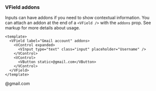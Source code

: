### VField addons

Inputs can have addons if you need to show contextual information.
You can attach an addon at the end of a `<VField />` with the `addons` prop.
See markup for more details about usage.

<!--code-->

```vue
<template>
  <VField label="Gmail account" addons>
    <VControl expanded>
      <VInput type="text" class="input" placeholder="Username" />
    </VControl>
    <VControl>
      <VButton static>@gmail.com</VButton>
    </VControl>
  </VField>
</template>
```

<!--/code-->

<!--example-->

<VField label="Gmail account" addons>
  <VControl expanded>
    <VInput
      type="text"
      class="input"
      placeholder="Username"
    />
  </VControl>
  <VControl>
    <VButton static>@gmail.com</VButton>
  </VControl>
</VField>

<!--/example-->
